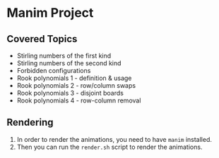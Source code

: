 # Manim Project

## Covered Topics

- Stirling numbers of the first kind
- Stirling numbers of the second kind
- Forbidden configurations
- Rook polynomials 1 - definition & usage
- Rook polynomials 2 - row/column swaps
- Rook polynomials 3 - disjoint boards
- Rook polynomials 4 - row-column removal
<!-- - Rook polynomials 5 - highest factor calculated by usage of complement board -->

## Rendering

1. In order to render the animations, you need to have `manim` installed.
1. Then you can run the `render.sh` script to render the animations.
